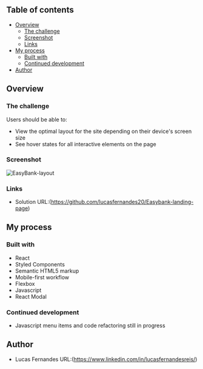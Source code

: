 ## Table of contents

- [Overview](#overview)
  - [The challenge](#the-challenge)
  - [Screenshot](#screenshot)
  - [Links](#links)
- [My process](#my-process)
  - [Built with](#built-with)
  - [Continued development](#continued-development)
- [Author](#author)

## Overview

### The challenge

Users should be able to:

- View the optimal layout for the site depending on their device's screen size
- See hover states for all interactive elements on the page

### Screenshot
![EasyBank-layout](https://user-images.githubusercontent.com/82236429/133908380-78fff276-9d04-4690-9b7f-5a83d26b16cf.png)

### Links

- Solution URL:(https://github.com/lucasfernandes20/Easybank-landing-page)

## My process

### Built with

- React
- Styled Components
- Semantic HTML5 markup
- Mobile-first workflow
- Flexbox
- Javascript
- React Modal



### Continued development

- Javascript menu items and code refactoring still in progress


## Author
- Lucas Fernandes URL:(https://www.linkedin.com/in/lucasfernandesreis/)
